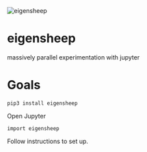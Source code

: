 <img src="https://raw.githubusercontent.com/antimatter15/lambdu/master/logo.png" alt="eigensheep"/>

# eigensheep
massively parallel experimentation with jupyter



# Goals

    pip3 install eigensheep

Open Jupyter

    import eigensheep

Follow instructions to set up.
